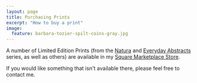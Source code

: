 ```yaml
---
layout: page
title: Purchasing Prints
excerpt: "How to buy a print"
image:
  feature: barbara-tozier-spilt-coins-gray.jpg
---
```


A number of Limited Edition Prints (from the [Natura][e8779c35] and [Everyday Abstracts][99faadab] series, as well as others) are available in my [Square Marketplace Store][5d8c981b].

  [e8779c35]: /gallery-natura/ "Natura Gallery"
  [99faadab]: /gallery-abstracts/ "Everyday Abstracts Gallery"
  [5d8c981b]: https://squareup.com/market/barbara-tozier "Go to Square"

If you would like something that isn't available there, please feel free to contact me.
